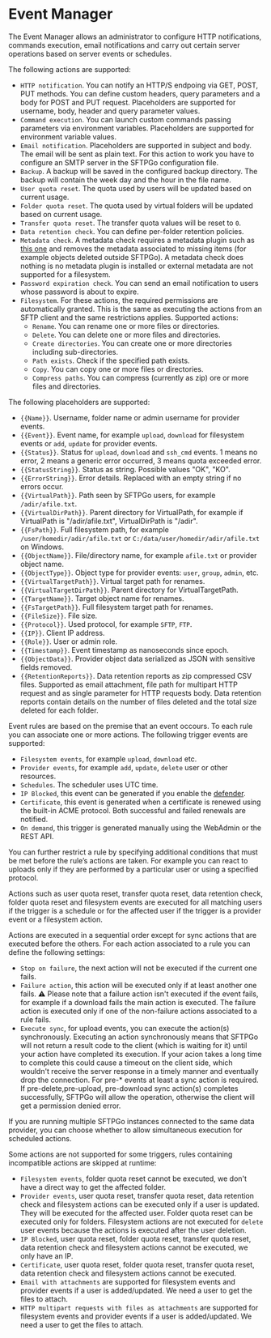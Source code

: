 # Event Manager

The Event Manager allows an administrator to configure HTTP notifications, commands execution, email notifications and carry out certain server operations based on server events or schedules.

The following actions are supported:

- `HTTP notification`. You can notify an HTTP/S endpoing via GET, POST, PUT methods. You can define custom headers, query parameters and a body for POST and PUT request. Placeholders are supported for username, body, header and query parameter values.
- `Command execution`. You can launch custom commands passing parameters via environment variables. Placeholders are supported for environment variable values.
- `Email notification`. Placeholders are supported in subject and body. The email will be sent as plain text. For this action to work you have to configure an SMTP server in the SFTPGo configuration file.
- `Backup`. A backup will be saved in the configured backup directory. The backup will contain the week day and the hour in the file name.
- `User quota reset`. The quota used by users will be updated based on current usage.
- `Folder quota reset`. The quota used by virtual folders will be updated based on current usage.
- `Transfer quota reset`. The transfer quota values will be reset to `0`.
- `Data retention check`. You can define per-folder retention policies.
- `Metadata check`. A metadata check requires a metadata plugin such as [this one](https://github.com/sftpgo/sftpgo-plugin-metadata) and removes the metadata associated to missing items (for example objects deleted outside SFTPGo). A metadata check does nothing is no metadata plugin is installed or external metadata are not supported for a filesystem.
- `Password expiration check`. You can send an email notification to users whose password is about to expire.
- `Filesystem`. For these actions, the required permissions are automatically granted. This is the same as executing the actions from an SFTP client and the same restrictions applies. Supported actions:
  - `Rename`. You can rename one or more files or directories.
  - `Delete`. You can delete one or more files and directories.
  - `Create directories`. You can create one or more directories including sub-directories.
  - `Path exists`. Check if the specified path exists.
  - `Copy`. You can copy one or more files or directories.
  - `Compress paths`. You can compress (currently as zip) ore or more files and directories.

The following placeholders are supported:

- `{{Name}}`. Username, folder name or admin username for provider events.
- `{{Event}}`. Event name, for example `upload`, `download` for filesystem events or `add`, `update` for provider events.
- `{{Status}}`. Status for `upload`, `download` and `ssh_cmd` events. 1 means no error, 2 means a generic error occurred, 3 means quota exceeded error.
- `{{StatusString}}`. Status as string. Possible values "OK", "KO".
- `{{ErrorString}}`. Error details. Replaced with an empty string if no errors occur.
- `{{VirtualPath}}`. Path seen by SFTPGo users, for example `/adir/afile.txt`.
- `{{VirtualDirPath}}`. Parent directory for VirtualPath, for example if VirtualPath is "/adir/afile.txt", VirtualDirPath is "/adir".
- `{{FsPath}}`. Full filesystem path, for example `/user/homedir/adir/afile.txt` or `C:/data/user/homedir/adir/afile.txt` on Windows.
- `{{ObjectName}}`. File/directory name, for example `afile.txt` or provider object name.
- `{{ObjectType}}`. Object type for provider events: `user`, `group`, `admin`, etc.
- `{{VirtualTargetPath}}`. Virtual target path for renames.
- `{{VirtualTargetDirPath}}`. Parent directory for VirtualTargetPath.
- `{{TargetName}}`. Target object name for renames.
- `{{FsTargetPath}}`. Full filesystem target path for renames.
- `{{FileSize}}`. File size.
- `{{Protocol}}`. Used protocol, for example `SFTP`, `FTP`.
- `{{IP}}`. Client IP address.
- `{{Role}}`. User or admin role.
- `{{Timestamp}}`. Event timestamp as nanoseconds since epoch.
- `{{ObjectData}}`. Provider object data serialized as JSON with sensitive fields removed.
- `{{RetentionReports}}`. Data retention reports as zip compressed CSV files. Supported as email attachment, file path for multipart HTTP request and as single parameter for HTTP requests body. Data retention reports contain details on the number of files deleted and the total size deleted for each folder.

Event rules are based on the premise that an event occours. To each rule you can associate one or more actions.
The following trigger events are supported:

- `Filesystem events`, for example `upload`, `download` etc.
- `Provider events`, for example `add`, `update`, `delete` user or other resources.
- `Schedules`. The scheduler uses UTC time.
- `IP Blocked`, this event can be generated if you enable the [defender](./defender.md).
- `Certificate`, this event is generated when a certificate is renewed using the built-in ACME protocol. Both successful and failed renewals are notified.
- `On demand`, this trigger is generated manually using the WebAdmin or the REST API.

You can further restrict a rule by specifying additional conditions that must be met before the rule’s actions are taken. For example you can react to uploads only if they are performed by a particular user or using a specified protocol.

Actions such as user quota reset, transfer quota reset, data retention check, folder quota reset and filesystem events are executed for all matching users if the trigger is a schedule or for the affected user if the trigger is a provider event or a filesystem action.

Actions are executed in a sequential order except for sync actions that are executed before the others. For each action associated to a rule you can define the following settings:

- `Stop on failure`, the next action will not be executed if the current one fails.
- `Failure action`, this action will be executed only if at least another one fails. :warning: Please note that a failure action isn't executed if the event fails, for example if a download fails the main action is executed. The failure action is executed only if one of the non-failure actions associated to a rule fails.
- `Execute sync`, for upload events, you can execute the action(s) synchronously. Executing an action synchronously means that SFTPGo will not return a result code to the client (which is waiting for it) until your action have completed its execution. If your acion takes a long time to complete this could cause a timeout on the client side, which wouldn't receive the server response in a timely manner and eventually drop the connection. For pre-* events at least a sync action is required. If pre-delete,pre-upload, pre-download sync action(s) completes successfully, SFTPGo will allow the operation, otherwise the client will get a permission denied error.

If you are running multiple SFTPGo instances connected to the same data provider, you can choose whether to allow simultaneous execution for scheduled actions.

Some actions are not supported for some triggers, rules containing incompatible actions are skipped at runtime:

- `Filesystem events`, folder quota reset cannot be executed, we don't have a direct way to get the affected folder.
- `Provider events`, user quota reset, transfer quota reset, data retention check and filesystem actions can be executed only if  a user is updated. They will be executed for the affected user. Folder quota reset can be executed only for folders. Filesystem actions are not executed for `delete` user events because the actions is executed after the user deletion.
- `IP Blocked`, user quota reset, folder quota reset, transfer quota reset, data retention check and filesystem actions cannot be executed, we only have an IP.
- `Certificate`, user quota reset, folder quota reset, transfer quota reset, data retention check and filesystem actions cannot be executed.
- `Email with attachments` are supported for filesystem events and provider events if a user is added/updated. We need a user to get the files to attach.
- `HTTP multipart requests with files as attachments` are supported for filesystem events and provider events if a user is added/updated. We need a user to get the files to attach.
